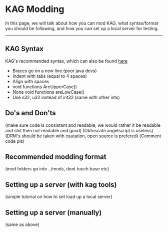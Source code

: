 # KAG Modding
In this page, we will talk about how you can mod KAG, what syntax/format you should be following, and how you can set up a local server for testing.

---

## KAG Syntax
KAG's recommended syntax, which can also be found [here](https://github.com/transhumandesign/kag-base/blob/master/CONTRIBUTING.md#code-style)

- Braces go on a new line (poor java devs)
- Indent with tabs (equal to 4 spaces)
- Align with spaces
- void functions AreUpperCase()
- None void functions areLowCase()
- Use s32, u32 instead of int32 (same with other ints)

## Do's and Don'ts
(make sure code is consistant and readable, we would rather it be readable and shit then not readable and good)
(Obfuscate angelscript is useless)
(DRM's should be taken with cautation, open source is prefered)
(Comment code pls)

## Recommended modding format
(mod folders go into ../mods, dont touch base etc)

## Setting up a server (with kag tools)
(simple tutorial on how to set load up a local server)

## Setting up a server (manually)
(same as above)